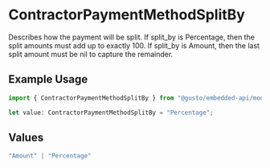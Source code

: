 # ContractorPaymentMethodSplitBy

Describes how the payment will be split. If split_by is Percentage, then the split amounts must add up to exactly 100. If split_by is Amount, then the last split amount must be nil to capture the remainder.

## Example Usage

```typescript
import { ContractorPaymentMethodSplitBy } from "@gusto/embedded-api/models/components/contractorpaymentmethod.js";

let value: ContractorPaymentMethodSplitBy = "Percentage";
```

## Values

```typescript
"Amount" | "Percentage"
```